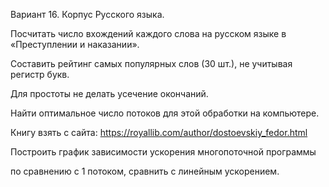 Вариант 16. Корпус Русского языка.

Посчитать число вхождений каждого слова на русском языке в «Преступлении и наказании».

Составить рейтинг самых популярных слов (30 шт.), не учитывая регистр букв.

Для простоты не делать усечение окончаний.

Найти оптимальное число потоков для этой обработки на компьютере.

Книгу взять с сайта: https://royallib.com/author/dostoevskiy_fedor.html

Построить график зависимости ускорения многопоточной программы

по сравнению с 1 потоком, сравнить с линейным ускорением.
